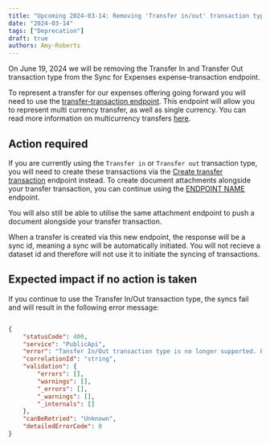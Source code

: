 ```yaml
---
title: "Upcoming 2024-03-14: Removing 'Transfer in/out' transaction types from Sync for Expenses"
date: "2024-03-14"
tags: ["Deprecation"]
draft: true
authors: Amy-Roberts
---
```

On June 19, 2024 we will be removing the Transfer In and Transfer Out transaction type from the Sync for Expenses expense-transaction endpoint. 

To represent a transfer for our expenses offering going forward you will need to use the [transfer-transaction endpoint](link). This endpoint will allow you to represent multi currency transfer, as well as single currency. You can read more information on multicurrency transfers [here](https://docs.codat.io/expenses/fx-management#transfers). 

## Action required

If you are currently using the `Transfer in` or `Transfer out` transaction type, you will need to create these transactions via the [Create transfer transaction](link) endpoint instead. To create document attachments alongside your transfer transaction, you can continue using the [ENDPOINT NAME](link) endpoint.

You will also still be able to utilise the same attachment endpoint to push a document alongside your transfer transaction. 

When a transfer is created via this new endpoint, the response will be a sync id, meaning a sync will be automatically initiated. You will not recieve a dataset id and therefore will not use it to initiate the syncing of transactions.  

## Expected impact if no action is taken

If you continue to use the Transfer In/Out transaction type, the syncs fail and will result in the following error message:

```JSON

{
    "statusCode": 400,
    "service": "PublicApi",
    "error": "Tansfer In/Out transaction type is no longer supported. Please use the 'Create transfer transactions' endpoint.",
    "correlationId": "string",
    "validation": {
        "errors": [],
        "warnings": [],
        "_errors": [],
        "_warnings": [],
        "_internals": []
    },
    "canBeRetried": "Unknown",
    "detailedErrorCode": 0
}


